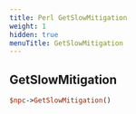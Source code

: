 ```yaml
---
title: Perl GetSlowMitigation
weight: 1
hidden: true
menuTitle: GetSlowMitigation
---
```

## GetSlowMitigation
```perl
$npc->GetSlowMitigation()
```